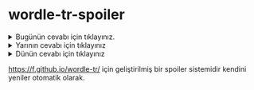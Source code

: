# wordle-tr-spoiler

<details>
  <summary>Bugünün cevabı için tıklayınız.</summary>
  <br>
    <b> halen </b>
</details>

<details>
  <summary>Yarının cevabı için tıklayınız</summary>
  <br>
   <b> süven </b>
</details>

<details>
  <summary>Dünün cevabı için tıklayınız </summary>
  <br>
  <b> kısıt </b>
</details>

https://f.github.io/wordle-tr/ için geliştirilmiş bir spoiler sistemidir kendini yeniler otomatik olarak.

